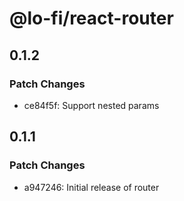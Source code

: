# @lo-fi/react-router

## 0.1.2

### Patch Changes

- ce84f5f: Support nested params

## 0.1.1

### Patch Changes

- a947246: Initial release of router
